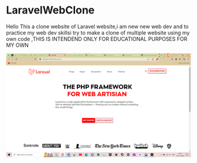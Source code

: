 # LaravelWebClone

Hello This  a clone website of Laravel website,i am new new web dev and to practice my web dev skillsi try to make a clone of multiple website using my own code
,THIS IS INTENDEND ONLY FOR EDUCATIONAL PURPOSES FOR MY OWN

![image info](./images/cloneee.png)
